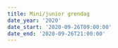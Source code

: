 ```yaml
---
title: Mini/junior grendag
date_year: '2020'
date_start: '2020-09-26T09:00:00'
date_end: '2020-09-26T21:00:00'
---
```


